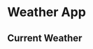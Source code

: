 <html lang="en">
<head>
    <meta charset="UTF-8">
    <meta name="viewport" content="width=device-width, initial-scale=1.0">
    <title>Weather App</title>
    <link rel="stylesheet" href="styles.css">
</head>
<body>
    <div class="weather-container">
        <h1>Weather App</h1>
        <div class="weather-info">
            <h2>Current Weather</h2>
            <div class="weather-data" id="weatherData">
                <!-- Weather data will be displayed here -->
            </div>
        </div>
    </div>
    <script src="script.js"></script>
</body>
</html>
